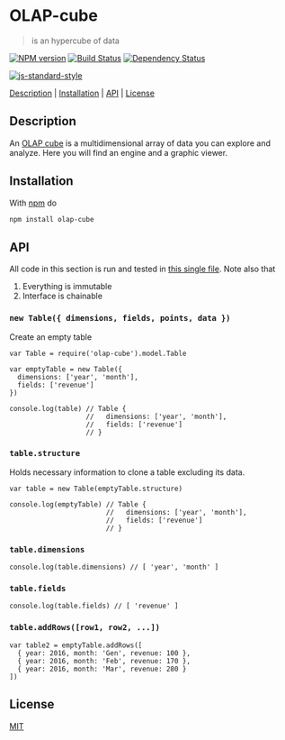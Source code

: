 # OLAP-cube

> is an hypercube of data

[![NPM version](https://badge.fury.io/js/OLAP-cube.svg)](http://badge.fury.io/js/OLAP-cube) [![Build Status](https://travis-ci.org/fibo/OLAP-cube.svg?branch=master)](https://travis-ci.org/fibo/OLAP-cube?branch=master) [![Dependency Status](https://david-dm.org/fibo/OLAP-cube.svg)](https://david-dm.org/fibo/OLAP-cube)

[![js-standard-style](https://cdn.rawgit.com/feross/standard/master/badge.svg)](https://github.com/feross/standard)

[Description](#description) |
[Installation](#installation) |
[API](#api) |
[License](#license)

## Description

An [OLAP cube][OLAP_cube] is a multidimensional array of data you can
explore and analyze. Here you will find an engine and a graphic viewer.

## Installation

With [npm] do

```bash
npm install olap-cube
```

## API

All code in this section is run and tested in [this single file][test_api].
Note also that

1. Everything is immutable
2. Interface is chainable

### `new Table({ dimensions, fields, points, data })`

Create an empty table

```javascripts
var Table = require('olap-cube').model.Table

var emptyTable = new Table({
  dimensions: ['year', 'month'],
  fields: ['revenue']
})

console.log(table) // Table {
                   //   dimensions: ['year', 'month'],
                   //   fields: ['revenue']
                   // }
```

### `table.structure`

Holds necessary information to clone a table excluding its data.

```javascripts
var table = new Table(emptyTable.structure)

console.log(emptyTable) // Table {
                        //   dimensions: ['year', 'month'],
                        //   fields: ['revenue']
                        // }
```

### `table.dimensions`

```javascripts
console.log(table.dimensions) // [ 'year', 'month' ]
```

### `table.fields`

```javascripts
console.log(table.fields) // [ 'revenue' ]
```

### `table.addRows([row1, row2, ...])`

```javascripts
var table2 = emptyTable.addRows([
  { year: 2016, month: 'Gen', revenue: 100 },
  { year: 2016, month: 'Feb', revenue: 170 },
  { year: 2016, month: 'Mar', revenue: 280 }
])
```

## License

[MIT](http://g14n.info/mit-license)

[OLAP_cube]: https://en.wikipedia.org/wiki/OLAP_cube "OLAP cube"
[npm]: https://npmjs.com "npm"
[test_api]: https://github.com/fibo/OLAP-cube/blob/master/test/readme/api.js "test API"
